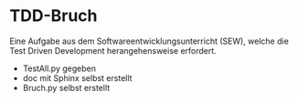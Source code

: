 # TDD-Bruch
Eine Aufgabe aus dem Softwareentwicklungsunterricht (SEW), welche die Test Driven Development herangehensweise erfordert.
- TestAll.py gegeben
- doc mit Sphinx selbst erstellt
- Bruch.py selbst erstellt

